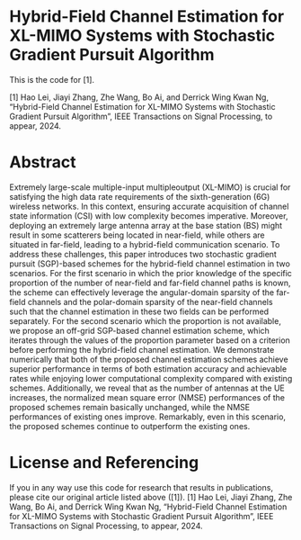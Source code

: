 # Hybrid-Field Channel Estimation for XL-MIMO Systems with Stochastic Gradient Pursuit Algorithm
This is the code for [1]. 

[1] Hao Lei, Jiayi Zhang, Zhe Wang, Bo Ai, and Derrick Wing Kwan Ng, “Hybrid-Field Channel Estimation for XL-MIMO Systems with Stochastic Gradient Pursuit Algorithm”, 
  IEEE Transactions on Signal Processing, to appear, 2024.


# Abstract
Extremely large-scale multiple-input multipleoutput (XL-MIMO) is crucial for satisfying the high data rate requirements of the sixth-generation (6G) wireless networks.
In this context, ensuring accurate acquisition of channel state information (CSI) with low complexity becomes imperative. Moreover, deploying an extremely large antenna array at the
base station (BS) might result in some scatterers being located in near-field, while others are situated in far-field, leading
to a hybrid-field communication scenario. To address these challenges, this paper introduces two stochastic gradient pursuit
(SGP)-based schemes for the hybrid-field channel estimation in two scenarios. For the first scenario in which the prior
knowledge of the specific proportion of the number of near-field and far-field channel paths is known, the scheme can effectively leverage the angular-domain sparsity of the far-field channels
and the polar-domain sparsity of the near-field channels such that the channel estimation in these two fields can be performed separately. For the second scenario which the proportion
is not available, we propose an off-grid SGP-based channel estimation scheme, which iterates through the values of the proportion parameter based on a criterion before performing
the hybrid-field channel estimation. We demonstrate numerically that both of the proposed channel estimation schemes achieve superior performance in terms of both estimation accuracy
and achievable rates while enjoying lower computational complexity compared with existing schemes. Additionally, we reveal that as the number of antennas at the UE increases, the
normalized mean square error (NMSE) performances of the proposed schemes remain basically unchanged, while the NMSE performances of existing ones improve. Remarkably, even in
this scenario, the proposed schemes continue to outperform the existing ones.





# License and Referencing
If you in any way use this code for research that results in publications, please cite our original article listed above ([1]).
[1] Hao Lei, Jiayi Zhang, Zhe Wang, Bo Ai, and Derrick Wing Kwan Ng, “Hybrid-Field Channel Estimation for XL-MIMO Systems with Stochastic Gradient Pursuit Algorithm”, 
  IEEE Transactions on Signal Processing, to appear, 2024.
